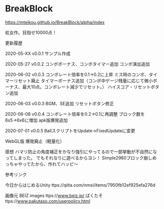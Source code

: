 # BreakBlock
https://mteikou.github.io/BreakBlock/alpha/index

処女作。目指せ10000点！

更新履歴

2020-05-XX v0.0.1
サンプル作成

2020-05-27 v0.0.2
コンボボーナス、コンボタイマー追加
コンボ演出追加

2020-06-02 v0.0.3
コンボレート倍率を0.1→0.2に上昇
ミス時のコンボ、タイマーリセット廃止
タイマーボーナス追加（コンボ中ゲージ残量に応じて微小ボーナス、最大10点。コンボレート減少でリセット。）
ハイスコア・リセットボタン追加

2020-06-03 v0.0.3
BGM、SE追加
リセットボタン修正

2020-06-08 v0.0.4
コンボレート倍率を0.2→0.1に再調整
ブロック数を6x5→6x6に増加
apk版爆発追加

2020-07-01 v0.0.5
BallスクリプトをUpdate→FixedUpdateに変更

WebGL版
爆発廃止（軽量化）

感想
ハマリ防止の角度補正をかなり強引にやってるので一部挙動が不自然になってしまった。
でもそれなりに遊べるからヨシ！
Simple2960ブロック崩しめっちゃやってたから、作れてハッピ～

参考リンク

今日からはじめるUnity
ttps://qiita.com/nmxi/items/7950fb12ef925efa276d

画像元
BEIZ images
ttps://www.beiz.jp/
ぱくたそ
ttps://www.pakutaso.com/userpolicy.html
